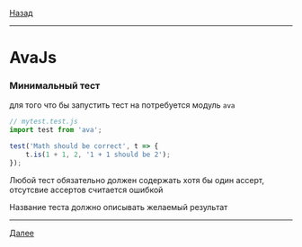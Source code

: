 [Назад](/e2e-stack/slides/9.md)

---

# AvaJs

### Минимальный тест

для того что бы запустить тест на потребуется модуль `ava`

```javascript
// mytest.test.js
import test from 'ava';

test('Math should be correct', t => {
    t.is(1 + 1, 2, '1 + 1 should be 2');
});
```

Любой тест обязательно должен содержать хотя бы один ассерт, отсутсвие ассертов считается ошибкой

Название теста должно описывать желаемый результат

---

[Далее](/e2e-stack/slides/11.md)
